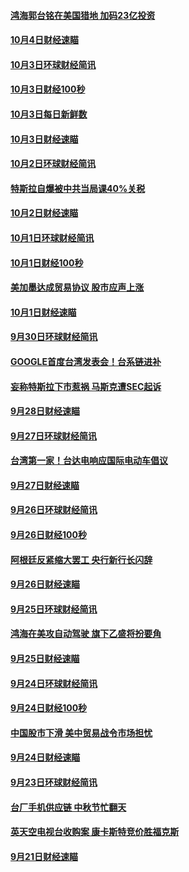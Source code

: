 #### [鸿海郭台铭在美国猎地 加码23亿投资](../pages/news208/a1394184.md?t=10051335) 

#### [10月4日财经速瞄](../pages/news208/a1394104.md?t=10051335) 

#### [10月3日环球财经简讯](../pages/news208/a1394057.md?t=10051335) 

#### [10月3日财经100秒](../pages/news208/a1394034.md?t=10051335) 

#### [10月3日每日新鲜数](../pages/news208/a1393967.md?t=10051335) 

#### [10月3日财经速瞄](../pages/news208/a1393964.md?t=10051335) 

#### [10月2日环球财经简讯](../pages/news208/a1393924.md?t=10051335) 

#### [特斯拉自爆被中共当局课40%关税](../pages/news208/a1393910.md?t=10051335) 

#### [10月2日财经速瞄](../pages/news208/a1393834.md?t=10051335) 

#### [10月1日环球财经简讯](../pages/news208/a1393775.md?t=10051335) 

#### [10月1日财经100秒](../pages/news208/a1393754.md?t=10051335) 

#### [美加墨达成贸易协议 股市应声上涨](../pages/news208/a1393738.md?t=10051335) 

#### [10月1日财经速瞄](../pages/news208/a1393681.md?t=10051335) 

#### [9月30日环球财经简讯](../pages/news208/a1393638.md?t=10051335) 

#### [GOOGLE首度台湾发表会！台系链进补](../pages/news208/a1393612.md?t=10051335) 

#### [妄称特斯拉下市惹祸 马斯克遭SEC起诉](../pages/news208/a1393392.md?t=10051335) 

#### [9月28日财经速瞄](../pages/news208/a1393394.md?t=10051335) 

#### [9月27日环球财经简讯](../pages/news208/a1393337.md?t=10051335) 

#### [台湾第一家！台达电响应国际电动车倡议](../pages/news208/a1393319.md?t=10051335) 

#### [9月27日财经速瞄](../pages/news208/a1393242.md?t=10051335) 

#### [9月26日环球财经简讯](../pages/news208/a1393188.md?t=10051335) 

#### [9月26日财经100秒](../pages/news208/a1393159.md?t=10051335) 

#### [阿根廷反紧缩大罢工 央行新行长闪辞](../pages/news208/a1393091.md?t=10051335) 

#### [9月26日财经速瞄](../pages/news208/a1393087.md?t=10051335) 

#### [9月25日环球财经简讯](../pages/news208/a1393038.md?t=10051335) 

#### [鸿海在美攻自动驾驶 旗下乙盛将扮要角](../pages/news208/a1393021.md?t=10051335) 

#### [9月25日财经速瞄](../pages/news208/a1392936.md?t=10051335) 

#### [9月24日环球财经简讯](../pages/news208/a1392891.md?t=10051335) 

#### [9月24日财经100秒](../pages/news208/a1392876.md?t=10051335) 

#### [中国股市下滑 美中贸易战令市场担忧](../pages/news208/a1392874.md?t=10051335) 

#### [9月24日财经速瞄](../pages/news208/a1392794.md?t=10051335) 

#### [9月23日环球财经简讯](../pages/news208/a1392759.md?t=10051335) 

#### [台厂手机供应链 中秋节忙翻天](../pages/news208/a1392745.md?t=10051335) 

#### [英天空电视台收购案 康卡斯特竞价胜福克斯](../pages/news208/a1392676.md?t=10051335) 

#### [9月21日财经速瞄](../pages/news208/a1392488.md?t=10051335) 

